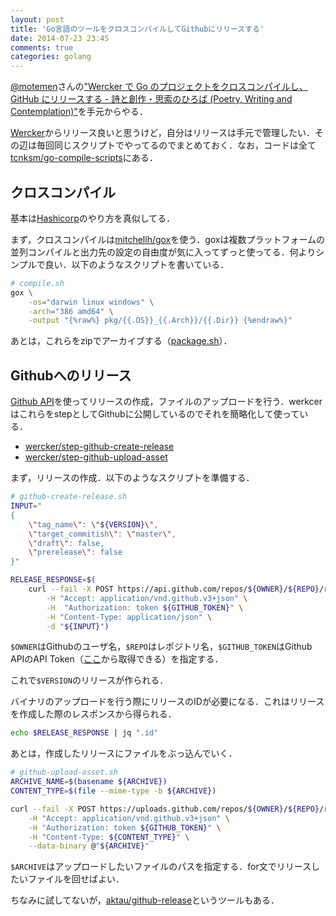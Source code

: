 ```yaml
---
layout: post
title: 'Go言語のツールをクロスコンパイルしてGithubにリリースする'
date: 2014-07-23 23:45
comments: true
categories: golang
---
```


[@motemen]()さんの["Wercker で Go のプロジェクトをクロスコンパイルし、GitHub にリリースする - 詩と創作・思索のひろば (Poetry, Writing and Contemplation)"](http://motemen.hatenablog.com/entry/2014/06/27/xcompile-go-and-release-to-github-with-wercker)を手元からやる．

[Wercker](http://wercker.com/)からリリース良いと思うけど，自分はリリースは手元で管理したい．その辺は毎回同じスクリプトでやってるのでまとめておく．なお，コードは全て[tcnksm/go-compile-scripts](https://github.com/tcnksm/go-compile-scripts)にある．

## クロスコンパイル

基本は[Hashicorp](https://github.com/hashicorp)のやり方を真似してる．

まず，クロスコンパイルは[mitchellh/gox](https://github.com/mitchellh/gox)を使う．goxは複数プラットフォームの並列コンパイルと出力先の設定の自由度が気に入ってずっと使ってる．何よりシンプルで良い．以下のようなスクリプトを書いている．

```bash
# compile.sh
gox \
    -os="darwin linux windows" \
    -arch="386 amd64" \
    -output "{%raw%} pkg/{{.OS}}_{{.Arch}}/{{.Dir}} {%endraw%}"
```

あとは，これらをzipでアーカイブする（[package.sh](https://github.com/tcnksm/go-compile-scripts/blob/master/package.sh)）．

## Githubへのリリース

[Github API](https://developer.github.com/v3/repos/releases/)を使ってリリースの作成，ファイルのアップロードを行う．werkcerはこれらをstepとしてGithubに公開しているのでそれを簡略化して使っている．

- [wercker/step-github-create-release](https://github.com/wercker/step-github-create-release)
- [wercker/step-github-upload-asset](https://github.com/wercker/step-github-upload-asset)

まず，リリースの作成．以下のようなスクリプトを準備する．

```bash
# github-create-release.sh
INPUT="
{
    \"tag_name\": \"${VERSION}\",
    \"target_commitish\": \"master\",
    \"draft\": false,
    \"prerelease\": false
}"

RELEASE_RESPONSE=$(
    curl --fail -X POST https://api.github.com/repos/${OWNER}/${REPO}/releases \
        -H "Accept: application/vnd.github.v3+json" \
        -H  "Authorization: token ${GITHUB_TOKEN}" \
        -H "Content-Type: application/json" \
        -d "${INPUT}")
```

`$OWNER`はGithubのユーザ名，`$REPO`はレポジトリ名，`$GITHUB_TOKEN`はGithub APIのAPI Token（[ここ](https://github.com/settings/applications)から取得できる）を指定する．

これで`$VERSION`のリリースが作られる．

バイナリのアップロードを行う際にリリースのIDが必要になる．これはリリースを作成した際のレスポンスから得られる．

```bash
echo $RELEASE_RESPONSE | jq ".id" 
```

あとは，作成したリリースにファイルをぶっ込んでいく．

```bash
# github-upload-asset.sh
ARCHIVE_NAME=$(basename ${ARCHIVE})
CONTENT_TYPE=$(file --mime-type -b ${ARCHIVE})

curl --fail -X POST https://uploads.github.com/repos/${OWNER}/${REPO}/releases/${RELEASE_ID}/assets?name=${ARCHIVE_NAME} \
    -H "Accept: application/vnd.github.v3+json" \
    -H "Authorization: token ${GITHUB_TOKEN}" \
    -H "Content-Type: ${CONTENT_TYPE}" \
    --data-binary @"${ARCHIVE}"
```

`$ARCHIVE`はアップロードしたいファイルのパスを指定する．for文でリリースしたいファイルを回せばよい．

ちなみに試してないが，[aktau/github-release](https://github.com/aktau/github-release)というツールもある．
